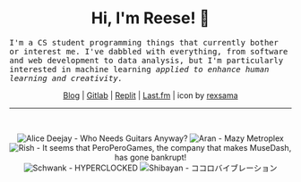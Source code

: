 <h1 align="center">Hi, I'm Reese! 👋</h1>

<p><samp>I'm a CS student programming things that currently bother or interest me. I've dabbled with everything, from software and web development to data analysis, but I'm particularly interested in machine learning <i>applied to enhance human learning and creativity.</i></p></samp>

<p align="center">
 <a href="https://renys.dev">Blog</a> | <a href="https://gitlab.com/renys">Gitlab</a> | <a href="https://replit.com/@renys">Replit</a> | <a href="https://last.fm/user/i-dle">Last.fm</a> | icon by <a href="https://deviantart.com/rexsama">rexsama</a>
</p>

<hr class="dotted">
<br>
<!-- lastfm -->
<p align="center"><img src="https://lastfm.freetls.fastly.net/i/u/64s/f6bf55ded14fbdb79fc41bc3cf44117b.jpg" title="Alice Deejay - Who Needs Guitars Anyway?"> <img src="https://lastfm.freetls.fastly.net/i/u/64s/609f4543fb77f3805e09cee1679927fe.jpg" title="Aran - Mazy Metroplex"> <img src="https://lastfm.freetls.fastly.net/i/u/64s/502a1d55623b4a5fdb7940233d65ea7d.png" title="Rish - It seems that PeroPeroGames, the company that makes MuseDash, has gone bankrupt!"> <img src="https://lastfm.freetls.fastly.net/i/u/64s/f8c923a2da7334e1f5db0e5214dc0d38.jpg" title="Schwank - HYPERCLOCKED"> <img src="https://lastfm.freetls.fastly.net/i/u/64s/530aa29a494addeb3758881194ae5b16.jpg" title="Shibayan - ココロバイブレーション"> </p>

